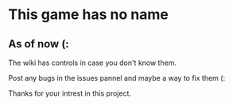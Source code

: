# This game has no name
## As of now (:


The wiki has controls in case you don't know them.

Post any bugs in the issues pannel and maybe a way to fix them (:

Thanks for your intrest in this project.